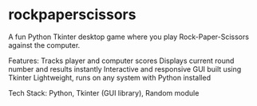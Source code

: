 # rockpaperscissors
A fun Python Tkinter desktop game where you play Rock-Paper-Scissors against the computer.

Features:
Tracks player and computer scores
Displays current round number and results instantly
Interactive and responsive GUI built using Tkinter
Lightweight, runs on any system with Python installed

Tech Stack: Python, Tkinter (GUI library), Random module
